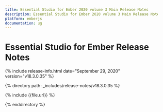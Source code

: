 ```yaml
---
title: Essential Studio for Ember 2020 volume 3 Main Release Notes  
description: Essential Studio for Ember 2020 volume 3 Main Release Notes  
platform: emberjs
documentation: ug
---
```


# Essential Studio for Ember  Release Notes  

{% include release-info.html date="September 29, 2020"  version="v18.3.0.35" %} 


{% directory path: _includes/release-notes/v18.3.0.35 %}

{% include {{file.url}} %}

{% enddirectory %}